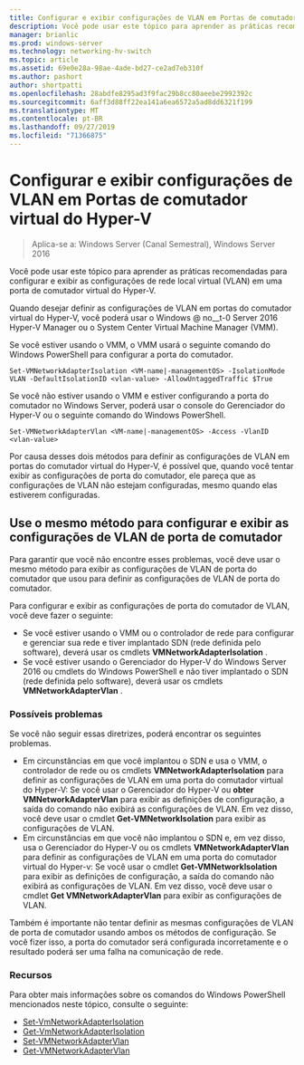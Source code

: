 ```yaml
---
title: Configurar e exibir configurações de VLAN em Portas de comutador virtual do Hyper-V
description: Você pode usar este tópico para aprender as práticas recomendadas para configurar e exibir as configurações de rede local virtual (VLAN) em uma porta do comutador virtual do Hyper-V no Windows Server 2016.
manager: brianlic
ms.prod: windows-server
ms.technology: networking-hv-switch
ms.topic: article
ms.assetid: 69e0e28a-98ae-4ade-bd27-ce2ad7eb310f
ms.author: pashort
author: shortpatti
ms.openlocfilehash: 28abdfe8295ad3f9fac29b8cc80aeebe2992392c
ms.sourcegitcommit: 6aff3d88ff22ea141a6ea6572a5ad8dd6321f199
ms.translationtype: MT
ms.contentlocale: pt-BR
ms.lasthandoff: 09/27/2019
ms.locfileid: "71366875"
---
```

# <a name="configure-and-view-vlan-settings-on-hyper-v-virtual-switch-ports"></a>Configurar e exibir configurações de VLAN em Portas de comutador virtual do Hyper-V

>Aplica-se a: Windows Server (Canal Semestral), Windows Server 2016

Você pode usar este tópico para aprender as práticas recomendadas para configurar e exibir as configurações de rede local virtual (VLAN) em uma porta de comutador virtual do Hyper-V.

Quando desejar definir as configurações de VLAN em portas do comutador virtual do Hyper-V, você poderá usar o Windows @ no__t-0 Server 2016 Hyper-V Manager ou o System Center Virtual Machine Manager (VMM).

Se você estiver usando o VMM, o VMM usará o seguinte comando do Windows PowerShell para configurar a porta do comutador.

```
Set-VMNetworkAdapterIsolation <VM-name|-managementOS> -IsolationMode VLAN -DefaultIsolationID <vlan-value> -AllowUntaggedTraffic $True
```
Se você não estiver usando o VMM e estiver configurando a porta do comutador no Windows Server, poderá usar o console do Gerenciador do Hyper-V ou o seguinte comando do Windows PowerShell.
```
Set-VMNetworkAdapterVlan <VM-name|-managementOS> -Access -VlanID <vlan-value>
```

Por causa desses dois métodos para definir as configurações de VLAN em portas do comutador virtual do Hyper-V, é possível que, quando você tentar exibir as configurações de porta do comutador, ele pareça que as configurações de VLAN não estejam configuradas, mesmo quando elas estiverem configuradas.

## <a name="use-the-same-method-to-configure-and-view-switch-port-vlan-settings"></a>Use o mesmo método para configurar e exibir as configurações de VLAN de porta de comutador

Para garantir que você não encontre esses problemas, você deve usar o mesmo método para exibir as configurações de VLAN de porta do comutador que usou para definir as configurações de VLAN de porta do comutador.

Para configurar e exibir as configurações de porta do comutador de VLAN, você deve fazer o seguinte:

- Se você estiver usando o VMM ou o controlador de rede para configurar e gerenciar sua rede e tiver implantado SDN (rede definida pelo software), deverá usar os cmdlets **VMNetworkAdapterIsolation** . 
- Se você estiver usando o Gerenciador do Hyper-V do Windows Server 2016 ou cmdlets do Windows PowerShell e não tiver implantado o SDN (rede definida pelo software), deverá usar os cmdlets **VMNetworkAdapterVlan** .

### <a name="possible-issues"></a>Possíveis problemas

Se você não seguir essas diretrizes, poderá encontrar os seguintes problemas.

- Em circunstâncias em que você implantou o SDN e usa o VMM, o controlador de rede ou os cmdlets **VMNetworkAdapterIsolation** para definir as configurações de VLAN em uma porta do comutador virtual do Hyper-V: Se você usar o Gerenciador do Hyper-V ou **obter VMNetworkAdapterVlan** para exibir as definições de configuração, a saída do comando não exibirá as configurações de VLAN. Em vez disso, você deve usar o cmdlet **Get-VMNetworkIsolation** para exibir as configurações de VLAN.
- Em circunstâncias em que você não implantou o SDN e, em vez disso, usa o Gerenciador do Hyper-V ou os cmdlets **VMNetworkAdapterVlan** para definir as configurações de VLAN em uma porta do comutador virtual do Hyper-v: Se você usar o cmdlet **Get-VMNetworkIsolation** para exibir as definições de configuração, a saída do comando não exibirá as configurações de VLAN. Em vez disso, você deve usar o cmdlet **Get VMNetworkAdapterVlan** para exibir as configurações de VLAN.

Também é importante não tentar definir as mesmas configurações de VLAN de porta de comutador usando ambos os métodos de configuração. Se você fizer isso, a porta do comutador será configurada incorretamente e o resultado poderá ser uma falha na comunicação de rede.

### <a name="resources"></a>Recursos

Para obter mais informações sobre os comandos do Windows PowerShell mencionados neste tópico, consulte o seguinte:

- [Set-VmNetworkAdapterIsolation](https://technet.microsoft.com/library/dn464283.aspx)
- [Get-VmNetworkAdapterIsolation](https://technet.microsoft.com/library/dn464277.aspx)
- [Set-VMNetworkAdapterVlan](https://technet.microsoft.com/library/hh848475.aspx)
- [Get-VMNetworkAdapterVlan](https://technet.microsoft.com/library/hh848516.aspx)





